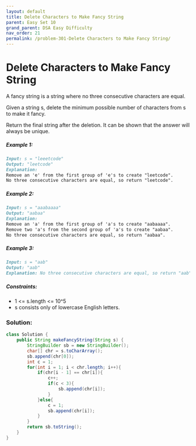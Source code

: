 ```yaml
---
layout: default
title: Delete Characters to Make Fancy String
parent: Easy Set 10
grand_parent: DSA Easy Difficulty
nav_order: 21
permalink: /problem-301-Delete Characters to Make Fancy String/
---
```

# Delete Characters to Make Fancy String

A fancy string is a string where no three consecutive characters are equal.

Given a string s, delete the minimum possible number of characters from s to make it fancy.

Return the final string after the deletion. It can be shown that the answer will always be unique.

##### Example 1:
```markdown
Input: s = "leeetcode"
Output: "leetcode"
Explanation:
Remove an 'e' from the first group of 'e's to create "leetcode".
No three consecutive characters are equal, so return "leetcode".
```
##### Example 2:
```markdown
Input: s = "aaabaaaa"
Output: "aabaa"
Explanation:
Remove an 'a' from the first group of 'a's to create "aabaaaa".
Remove two 'a's from the second group of 'a's to create "aabaa".
No three consecutive characters are equal, so return "aabaa".
```
##### Example 3:
```markdown
Input: s = "aab"
Output: "aab"
Explanation: No three consecutive characters are equal, so return "aab".
```
##### Constraints:
* 1 <= s.length <= 10^5
* s consists only of lowercase English letters.

### Solution:
```java
class Solution {
    public String makeFancyString(String s) {
        StringBuilder sb = new StringBuilder();
        char[] chr = s.toCharArray();
        sb.append(chr[0]);
        int c = 1;
        for(int i = 1; i < chr.length; i++){
            if(chr[i - 1] == chr[i]){
                c++;
                if(c < 3){
                    sb.append(chr[i]);
                }
            }else{
                c = 1;
                sb.append(chr[i]);
            } 
        }
        return sb.toString(); 
    }
}
```